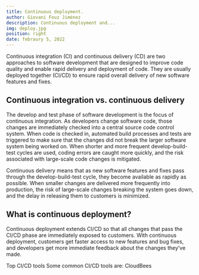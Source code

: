 ```yaml
---
title: Continuous deployment.
author: Giovani Fouz Jiménez
description: Continuous deployment and...
img: deploy.jpg
position: right
date: febraury 5, 2022
---
```


Continuous integration (CI) and continuous delivery (CD) are two
approaches to software development that are designed to improve code
quality and enable rapid delivery and deployment of code. They are
usually deployed together (CI/CD) to ensure rapid overall delivery of
new software features and fixes.

## Continuous integration vs. continuous delivery

The develop and test phase of software development is the
focus of continuous integration. As developers change software code,
those changes are immediately checked into a central source code
control system. When code is checked in, automated build processes and
tests are triggered to make sure that the changes did not break the
larger software system being worked on. When shorter and more frequent
develop-build-test cycles are used, coding errors are caught more
quickly, and the risk associated with large-scale code changes is
mitigated.

Continuous delivery means that as new software features and
fixes pass through the develop-build-test cycle, they become available
as rapidly as possible. When smaller changes are delivered more
frequently into production, the risk of large-scale changes breaking
the system goes down, and the delay in releasing them to customers is
minimized.

## What is continuous deployment?
Continuous deployment extends CI/CD so that all changes that pass the
CI/CD phase are immediately exposed to customers. With continuous
deployment, customers get faster access to new features and bug fixes,
and developers get more immediate feedback about the changes they’ve
made. 

Top CI/CD tools Some common CI/CD tools are: CloudBees